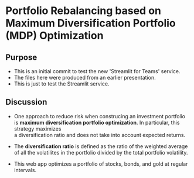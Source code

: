 # Portfolio Rebalancing based on Maximum Diversification Portfolio (MDP) Optimization

## Purpose
* This is an initial commit to test the new 'Streamlit for Teams' service.
* The files here were produced from an earlier presentation.
* This is just to test the Streamlit service.

## Discussion
* One approach to reduce risk when construcing an investment portfolio \
is __maximum diversification portfolio optimization__. In particular, this strategy maximizes \
a diversification ratio and does not take into account expected returns.

* The __diversification ratio__ is defined as the ratio of the weighted average \
of all the volatilites in the portfolio divided by the total portfolio volatility.

* This web app optimizes a portfolio of stocks, bonds, and gold at regular \
intervals.

